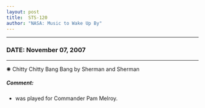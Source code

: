 ```yaml
---
layout: post
title:  STS-120
author: "NASA: Music to Wake Up By"
---
```


----
### DATE: November 07, 2007
----
✺ Chitty Chitty Bang Bang by Sherman and Sherman

##### Comment:
* was played for Commander Pam Melroy.
